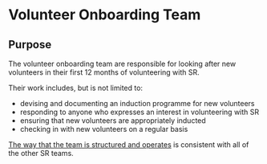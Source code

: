 # Volunteer Onboarding Team

## Purpose

The volunteer onboarding team are responsible for looking after new volunteers in their first 12 months of volunteering with SR.  

Their work includes, but is not limited to:

* devising and documenting an induction programme for new volunteers
* responding to anyone who expresses an interest in volunteering with SR
* ensuring that new volunteers are appropriately inducted
* checking in with new volunteers on a regular basis


[The way that the team is structured and operates](team-operations.md) is consistent with all of the other SR teams.
